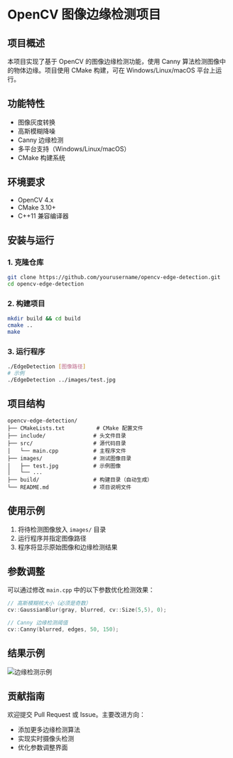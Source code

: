# OpenCV 图像边缘检测项目

## 项目概述
本项目实现了基于 OpenCV 的图像边缘检测功能，使用 Canny 算法检测图像中的物体边缘。项目使用 CMake 构建，可在 Windows/Linux/macOS 平台上运行。

## 功能特性
- 图像灰度转换
- 高斯模糊降噪
- Canny 边缘检测
- 多平台支持（Windows/Linux/macOS）
- CMake 构建系统

## 环境要求
- OpenCV 4.x
- CMake 3.10+
- C++11 兼容编译器

## 安装与运行

### 1. 克隆仓库
```bash
git clone https://github.com/yourusername/opencv-edge-detection.git
cd opencv-edge-detection
```

### 2. 构建项目
```bash
mkdir build && cd build
cmake ..
make
```

### 3. 运行程序
```bash
./EdgeDetection [图像路径]
# 示例
./EdgeDetection ../images/test.jpg
```

## 项目结构
```
opencv-edge-detection/
├── CMakeLists.txt          # CMake 配置文件
├── include/               # 头文件目录
├── src/                   # 源代码目录
│   └── main.cpp           # 主程序文件
├── images/                # 测试图像目录
│   ├── test.jpg           # 示例图像
│   └── ...
├── build/                 # 构建目录（自动生成）
└── README.md              # 项目说明文件
```

## 使用示例
1. 将待检测图像放入 `images/` 目录
2. 运行程序并指定图像路径
3. 程序将显示原始图像和边缘检测结果

## 参数调整
可以通过修改 `main.cpp` 中的以下参数优化检测效果：
```cpp
// 高斯模糊核大小（必须是奇数）
cv::GaussianBlur(gray, blurred, cv::Size(5,5), 0);

// Canny 边缘检测阈值
cv::Canny(blurred, edges, 50, 150);
```

## 结果示例
![边缘检测示例](images/result_example.png)

## 贡献指南
欢迎提交 Pull Request 或 Issue。主要改进方向：
- 添加更多边缘检测算法
- 实现实时摄像头检测
- 优化参数调整界面

